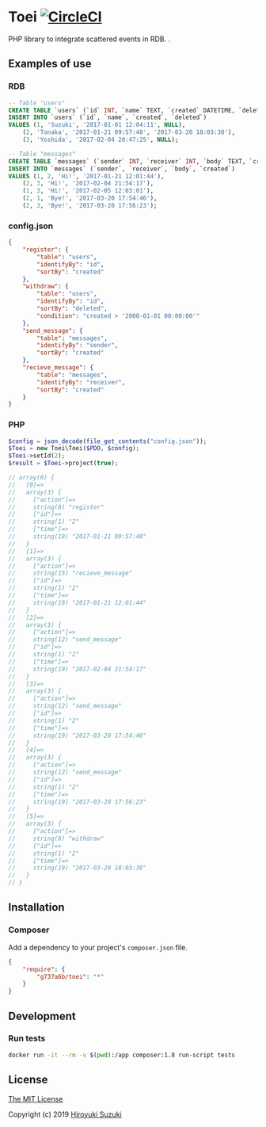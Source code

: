 # Toei [![CircleCI](https://circleci.com/gh/g737a6b/toei.svg?style=svg)](https://circleci.com/gh/g737a6b/toei)

PHP library to integrate scattered events in RDB. .

## Examples of use

### RDB

```sql
-- Table "users"
CREATE TABLE `users` (`id` INT, `name` TEXT, `created` DATETIME, `deleted` DATETIME);
INSERT INTO `users` (`id`, `name`, `created`, `deleted`)
VALUES (1, 'Suzuki', '2017-01-01 12:04:11', NULL),
	(2, 'Tanaka', '2017-01-21 09:57:48', '2017-03-20 18:03:30'),
	(3, 'Yoshida', '2017-02-04 20:47:25', NULL);

-- Table "messages"
CREATE TABLE `messages` (`sender` INT, `receiver` INT, `body` TEXT, `created` DATETIME);
INSERT INTO `messages` (`sender`, `receiver`, `body`, `created`)
VALUES (1, 2, 'Hi!', '2017-01-21 12:01:44'),
	(2, 3, 'Hi!', '2017-02-04 21:54:17'),
	(1, 3, 'Hi!', '2017-02-05 12:03:01'),
	(2, 1, 'Bye!', '2017-03-20 17:54:46'),
	(2, 3, 'Bye!', '2017-03-20 17:56:23');
```

### config.json

```json
{
	"register": {
		"table": "users",
		"identifyBy": "id",
		"sortBy": "created"
	},
	"withdraw": {
		"table": "users",
		"identifyBy": "id",
		"sortBy": "deleted",
		"condition": "created > '2000-01-01 00:00:00'"
	},
	"send_message": {
		"table": "messages",
		"identifyBy": "sender",
		"sortBy": "created"
	},
	"recieve_message": {
		"table": "messages",
		"identifyBy": "receiver",
		"sortBy": "created"
	}
}
```

### PHP

```php
$config = json_decode(file_get_contents("config.json"));
$Toei = new Toei\Toei($PDO, $config);
$Toei->setId(2);
$result = $Toei->project(true);

// array(6) {
//   [0]=>
//   array(3) {
//     ["action"]=>
//     string(8) "register"
//     ["id"]=>
//     string(1) "2"
//     ["time"]=>
//     string(19) "2017-01-21 09:57:48"
//   }
//   [1]=>
//   array(3) {
//     ["action"]=>
//     string(15) "recieve_message"
//     ["id"]=>
//     string(1) "2"
//     ["time"]=>
//     string(19) "2017-01-21 12:01:44"
//   }
//   [2]=>
//   array(3) {
//     ["action"]=>
//     string(12) "send_message"
//     ["id"]=>
//     string(1) "2"
//     ["time"]=>
//     string(19) "2017-02-04 21:54:17"
//   }
//   [3]=>
//   array(3) {
//     ["action"]=>
//     string(12) "send_message"
//     ["id"]=>
//     string(1) "2"
//     ["time"]=>
//     string(19) "2017-03-20 17:54:46"
//   }
//   [4]=>
//   array(3) {
//     ["action"]=>
//     string(12) "send_message"
//     ["id"]=>
//     string(1) "2"
//     ["time"]=>
//     string(19) "2017-03-20 17:56:23"
//   }
//   [5]=>
//   array(3) {
//     ["action"]=>
//     string(8) "withdraw"
//     ["id"]=>
//     string(1) "2"
//     ["time"]=>
//     string(19) "2017-03-20 18:03:30"
//   }
// }
```

## Installation

### Composer

Add a dependency to your project's `composer.json` file.

```json
{
	"require": {
		"g737a6b/toei": "*"
	}
}
```

## Development

### Run tests

```sh
docker run -it --rm -v $(pwd):/app composer:1.8 run-script tests
```

## License

[The MIT License](http://opensource.org/licenses/MIT)

Copyright (c) 2019 [Hiroyuki Suzuki](https://mofg.net)

